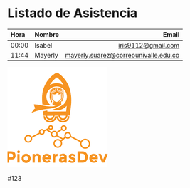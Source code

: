 # Listado de Asistencia

 Hora |  Nombre | Email
:---- | ----- | ---: |
00:00 | Isabel | iris9112@gmail.com
11:44 | Mayerly | mayerly.suarez@correounivalle.edu.co


![Probando123](images/pioneras.png)

#123
